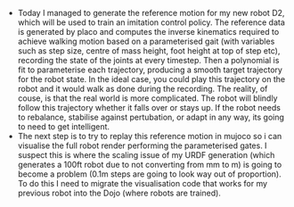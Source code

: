 - Today I managed to generate the reference motion for my new robot D2, which will be used to train an imitation control policy. The reference data is generated by placo and computes the inverse kinematics required to achieve walking motion based on a parameterised gait (with variables such as step size, centre of mass height, foot height at top of step etc), recording the state of the joints at every timestep. Then a polynomial is fit to parameterise each trajectory, producing a smooth target trajectory for the robot state. In the ideal case, you could play this trajectory on the robot and it would walk as done during the recording. The reality, of couse, is that the real world is more complicated. The robot will blindly follow this trajectory whether it falls over or stays up. If the robot needs to rebalance, stabilise against pertubation, or adapt in any way, its going to need to get intelligent.
- The next step is to try to replay this reference motion in mujoco so i can visualise the full robot render performing the parameterised gates. I suspect this is where the scaling issue of my URDF generation (which generates a 100ft robot due to not converting from mm to m) is going to become a problem (0.1m steps are going to look way out of proportion). To do this I need to migrate the visualisation code that works for my previous robot into the Dojo (where robots are trained).